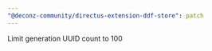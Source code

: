 ```yaml
---
"@deconz-community/directus-extension-ddf-store": patch
---
```


Limit generation UUID count to 100
